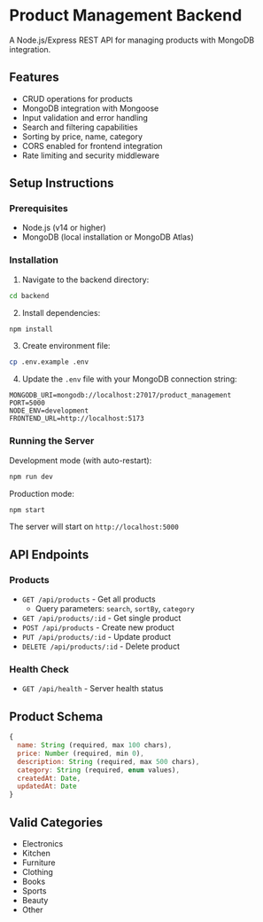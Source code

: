 # Product Management Backend

A Node.js/Express REST API for managing products with MongoDB integration.

## Features

- CRUD operations for products
- MongoDB integration with Mongoose
- Input validation and error handling
- Search and filtering capabilities
- Sorting by price, name, category
- CORS enabled for frontend integration
- Rate limiting and security middleware

## Setup Instructions

### Prerequisites

- Node.js (v14 or higher)
- MongoDB (local installation or MongoDB Atlas)

### Installation

1. Navigate to the backend directory:
```bash
cd backend
```

2. Install dependencies:
```bash
npm install
```

3. Create environment file:
```bash
cp .env.example .env
```

4. Update the `.env` file with your MongoDB connection string:
```
MONGODB_URI=mongodb://localhost:27017/product_management
PORT=5000
NODE_ENV=development
FRONTEND_URL=http://localhost:5173
```

### Running the Server

Development mode (with auto-restart):
```bash
npm run dev
```

Production mode:
```bash
npm start
```

The server will start on `http://localhost:5000`

## API Endpoints

### Products

- `GET /api/products` - Get all products
  - Query parameters: `search`, `sortBy`, `category`
- `GET /api/products/:id` - Get single product
- `POST /api/products` - Create new product
- `PUT /api/products/:id` - Update product
- `DELETE /api/products/:id` - Delete product

### Health Check

- `GET /api/health` - Server health status

## Product Schema

```javascript
{
  name: String (required, max 100 chars),
  price: Number (required, min 0),
  description: String (required, max 500 chars),
  category: String (required, enum values),
  createdAt: Date,
  updatedAt: Date
}
```

## Valid Categories

- Electronics
- Kitchen
- Furniture
- Clothing
- Books
- Sports
- Beauty
- Other
